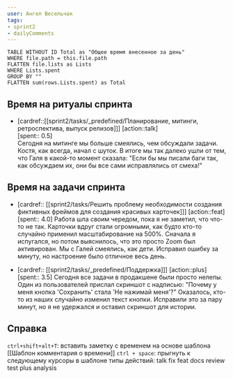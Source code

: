 ```yaml
---
user: Ангел Весельчак
tags:
- sprint2
- dailyComments
---
```




```dataview 
TABLE WITHOUT ID Total as "Общее время внесенное за день"
WHERE file.path = this.file.path 
FLATTEN file.lists as Lists
WHERE Lists.spent
GROUP BY ""
FLATTEN sum(rows.Lists.spent) as Total
```
## Время на ритуалы спринта

* [cardref::[[sprint2/tasks/_predefined/Планирование, митинги, ретроспектива, выпуск релизов]]]
  [action::talk]  
  [spent:: 0.5]  
  Сегодня на митинге мы больше смеялись, чем обсуждали задачи. Костя, как всегда, начал с шуток. В итоге мы так далеко ушли от тем, что Галя в какой-то момент сказала: "Если бы мы писали баги так, как обсуждаем их, они бы все сами исправлялись от смеха!" 

## Время на задачи спринта

* [cardref:: [[sprint2/tasks/Решить проблему необходимости создания фиктивных фреймов для создания красивых карточек]]]
  [action::feat]
  [spent:: 4.0]
  Работа шла своим чередом, пока я не заметил, что что-то не так. Карточки вдруг стали огромными, как будто кто-то случайно применил масштабирование на 500%. Сначала я испугался, но потом выяснилось, что это просто Zoom был активирован. Мы с Галей смеялись, как дети. Исправил ошибку за минуту, но настроение было отличное весь день.

* [cardref:: [[sprint2/tasks/_predefined/Поддержка]]]
  [action::plus]
  [spent:: 3.5]
  Сегодня все задачи в продакшене были просто нелепы. Один из пользователей прислал скриншот с надписью: "Почему у меня кнопка 'Сохранить' стала 'Не нажимай меня'?" Оказалось, кто-то из наших случайно изменил текст кнопки. Исправили это за пару минут, но я не удержался и оставил скриншот для истории.



## Справка

`ctrl+shift+alt+T`:
	вставить заметку с временем на основе шаблона [[Шаблон комментария о времени]] 
`ctrl + space`:
	прыгнуть к следующему курсоры в шаблоне
типы действий:
	talk
	fix
	feat
	docs
	review
	test
	plus
	analysis


